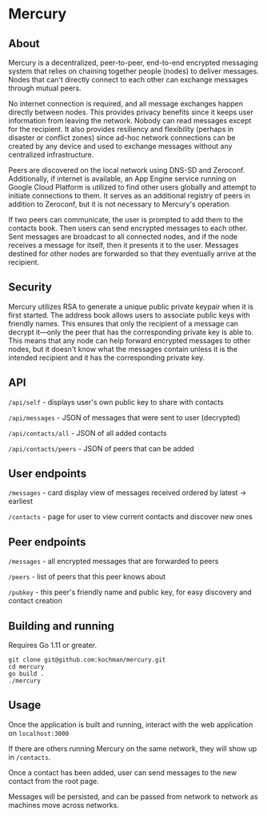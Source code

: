 # Mercury

## About

Mercury is a decentralized, peer-to-peer, end-to-end encrypted messaging system that relies on chaining together people (nodes) to deliver messages. Nodes that can't directly connect to each other can exchange messages through mutual peers.

No internet connection is required, and all message exchanges happen directly between nodes. This provides privacy benefits since it keeps user information from leaving the network. Nobody can read messages except for the recipient. It also provides resiliency and flexibility (perhaps in disaster or conflict zones) since ad-hoc network connections can be created by any device and used to exchange messages without any centralized infrastructure.

Peers are discovered on the local network using DNS-SD and Zeroconf. Additionally, if internet is available, an App Engine service running on Google Cloud Platform is utilized to find other users globally and attempt to initiate connections to them. It serves as an additional registry of peers in addition to Zeroconf, but it is not necessary to Mercury's operation.

If two peers can communicate, the user is prompted to add them to the contacts book. Then users can send encrypted messages to each other. Sent messages are broadcast to all connected nodes, and if the node receives a message for itself, then it presents it to the user. Messages destined for other nodes are forwarded so that they eventually arrive at the recipient.

## Security

Mercury utilizes RSA to generate a unique public private keypair when it is first started. The address book allows users to associate public keys with friendly names. This ensures that only the recipient of a message can decrypt it—only the peer that has the corresponding private key is able to. This means that any node can help forward encrypted messages to other nodes, but it doesn't know what the messages contain unless it is the intended recipient and it has the corresponding private key.

## API

`/api/self` - displays user's own public key to share with contacts

`/api/messages` - JSON of messages that were sent to user (decrypted)

`/api/contacts/all` - JSON of all added contacts

`/api/contacts/peers` - JSON of peers that can be added

## User endpoints

`/messages` - card display view of messages received ordered by latest -> earliest

`/contacts` - page for user to view current contacts and discover new ones

## Peer endpoints

`/messages` - all encrypted messages that are forwarded to peers

`/peers` - list of peers that this peer knows about

`/pubkey` - this peer's friendly name and public key, for easy discovery and contact creation

## Building and running

Requires Go 1.11 or greater.

```
git clone git@github.com:kochman/mercury.git
cd mercury
go build .
./mercury
```

## Usage

Once the application is built and running, interact with the web application on `localhost:3000`

If there are others running Mercury on the same network, they will show up in `/contacts`.

Once a contact has been added, user can send messages to the new contact from the root page.

Messages will be persisted, and can be passed from network to network as machines move across networks.